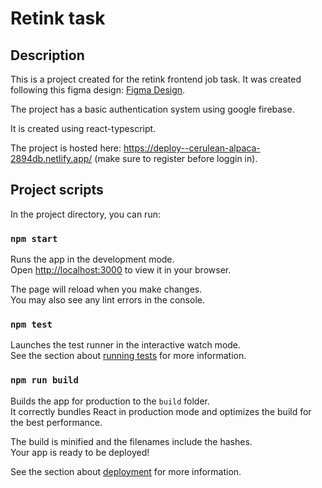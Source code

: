 # Retink task

## Description

This is a project created for the retink frontend job task. It was created following this figma design: [Figma Design](https://www.figma.com/file/zSEZROYPpNYgxLtDrrjgAv/retink-presale-page?node-id=0%3A1).

The project has a basic authentication system using google firebase. 

It is created using react-typescript.

The project is hosted here: https://deploy--cerulean-alpaca-2894db.netlify.app/ (make sure to register before loggin in).

## Project scripts

In the project directory, you can run:

### `npm start`

Runs the app in the development mode.\
Open [http://localhost:3000](http://localhost:3000) to view it in your browser.

The page will reload when you make changes.\
You may also see any lint errors in the console.

### `npm test`

Launches the test runner in the interactive watch mode.\
See the section about [running tests](https://facebook.github.io/create-react-app/docs/running-tests) for more information.

### `npm run build`

Builds the app for production to the `build` folder.\
It correctly bundles React in production mode and optimizes the build for the best performance.

The build is minified and the filenames include the hashes.\
Your app is ready to be deployed!

See the section about [deployment](https://facebook.github.io/create-react-app/docs/deployment) for more information.